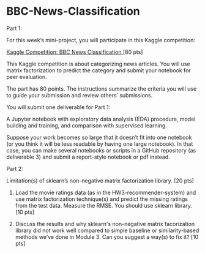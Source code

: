 # BBC-News-Classification

Part 1:

For this week’s mini-project, you will participate in this Kaggle competition:  

[Kaggle Competition: BBC News Classification ](https://www.kaggle.com/c/learn-ai-bbc/overview)
 [80 pts]

This Kaggle competition is about categorizing news articles. You will use matrix factorization to predict the category and submit your notebook for peer evaluation. 

The part has 80 points. The instructions summarize the criteria you will use to guide your submission and review others’ submissions. 

You will submit one deliverable for Part 1: 

A Jupyter notebook with exploratory data analysis (EDA) procedure, model building and training, and comparison with supervised learning. 

Suppose your work becomes so large that it doesn’t fit into one notebook (or you think it will be less readable by having one large notebook). In that case, you can make several notebooks or scripts in a GitHub repository (as deliverable 3) and submit a report-style notebook or pdf instead.

Part 2:

Limitation(s) of sklearn’s non-negative matrix factorization library. [20 pts]

1. Load the movie ratings data (as in the HW3-recommender-system) and use matrix factorization technique(s) and predict the missing ratings from the test data. Measure the RMSE. You should use sklearn library. [10 pts]


2. Discuss the results and why sklearn's non-negative matrix facorization library did not work well compared to simple baseline or similarity-based methods we’ve done in Module 3. Can you suggest a way(s) to fix it? [10 pts]
